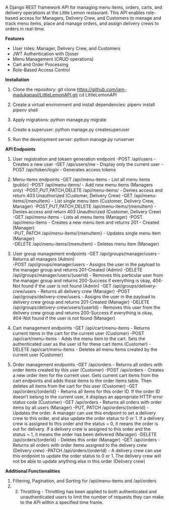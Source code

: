 A Django REST framework API for managing menu items, orders, carts, and delivery operations at the Little Lemon restaurant. 
This API enables role-based access for Managers, Delivery Crew, and Customers to manage and track menu items, place and manage orders, and assign delivery crews to orders in real-time.

**Features**

- User roles: Manager, Delivery Crew, and Customers
- JWT Authentication with Djoser
- Menu Management (CRUD operations)
- Cart and Order Processing
- Role-Based Access Control

**Installation**

1. Clone the repository:
   git clone https://github.com/iam-madukapaul/LittleLemonAPI.git
   cd LittleLemonAPI

2. Create a virtual environment and install dependencies:
   pipenv install
   pipenv shell

3. Apply migrations:
   python manage.py migrate

4. Create a superuser:
   python manage.py createsuperuser

5. Run the development server:
   python manage.py runserver

**API Endpoints**

1. User registration and tokaen generation endpoint
  -POST /api/users - Creates a new user
  -GET /api/users/me - Display only the current user
  -POST /api/token/login - Generates access tokens
   
3. Menu-items endpoints
  -GET /api/menu-items - List all menu items (public)
  -POST /api/menu-items/ - Add new menu items (Managers only)
  -POST,PUT,PATCH,DELETE /api/menu-items/ - Denies access and return 403 Unauthorized (Customer, Delivery Crew)
  -GET /api/menu-items/{menuItem} - List single menu item (Customer, Delivery Crew, Manager)
  -POST,PUT,PATCH,DELETE /api/menu-items/{menuItem} - Denies access and return 403 Unauthorized (Customer, Delivery Crew)
  -GET /api/menu-items - Lists all menu items (Manager)	
  -POST /api/menu-items - Creates a new menu item and returns 201 - Created	(Manager)	
  -PUT, PATCH /api/menu-items/{menuItem} - Updates single menu item	(Manager)		
  -DELETE /api/menu-items/{menuItem} - Deletes menu item (Manager)		
   
4. User group management endpoints
  -GET /api/groups/manager/users - Returns all managers	(Admin)		
  -POST /api/groups/manager/users - Assigns the user in the payload to the manager group and returns 201-Created (Admin)
  -DELETE /api/groups/manager/users/{userId} - Removes this particular user from the manager group and returns 200-Success if everything is okay, 404-Not found if the user is not found (Admin)
  -GET /api/groups/delivery-crew/users - Returns all delivery crew (Manager)
  -POST /api/groups/delivery-crew/users - Assigns the user in the payload to delivery crew group and returns 201-Created (Manager)
  -DELETE /api/groups/delivery-crew/users/{userId} - Removes this user from the delivery crew group and returns 200-Success if everything is okay, 404-Not found if the user is not found (Manager)


5. Cart management endpoints
  -GET /api/cart/menu-items - Returns current items in the cart for the current user (Customer)
  -POST /api/cart/menu-items - Adds the menu item to the cart. Sets the authenticated user as the user id for these cart items (Customer)
  -DELETE /api/cart/menu-items - Deletes all menu items created by the current user (Customer)
   
6. Order management endpoints
  -GET /api/orders - Returns all orders with order items created by this user (Customer)
  -POST /api/orders - Creates a new order item for the current user. Gets current cart items from the cart endpoints and adds those items to the order items table. Then deletes all items from the cart for this user (Customer)
  -GET /api/orders/{orderId} - Returns all items for this order ID. If the order ID doesn’t belong to the current user, it displays an appropriate HTTP error status code (Customer)
  -GET /api/orders - Returns all orders with order items by all users (Manager)
  -PUT, PATCH /api/orders/{orderId} - Updates the order. A manager can use this endpoint to set a delivery crew to this order, and also update the order status to 0 or 1. If a delivery crew is assigned to this order and the status = 0, it means the order is out for delivery. If a delivery crew is assigned to this order and the status = 1, it means the order has been delivered (Manager)
  -DELETE /api/orders/{orderId} - Deletes this order (Manager)
  -GET /api/orders - Returns all orders with order items assigned to the delivery crew (Delivery crew)
  -PATCH /api/orders/{orderId} - A delivery crew can use this endpoint to update the order status to 0 or 1. The delivery crew will not be able to update anything else in this order (Delivery crew)

**Additional Functionalities**

1. Filtering, Pagination, and Sorting for /api/menu-items and /api/orders
2. 2. Throttling - Throttling has been applied to both authenticated and unauthenticated users to limit the number of requests they can make to the API within a specified time frame.
